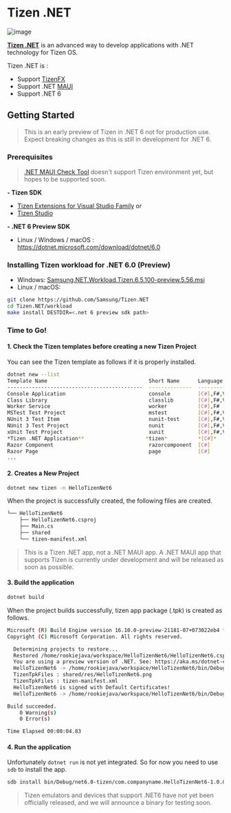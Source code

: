 # Tizen .NET
![image](https://user-images.githubusercontent.com/14328614/115324121-49473f00-a1c4-11eb-844c-86970c5e0764.png)

[<b>Tizen .NET</b>](https://developer.samsung.com/tizen/About-Tizen.NET/Tizen.NET.html) is an advanced way to develop applications with .NET technology for Tizen OS.

Tizen .NET is :
- Support [TizenFX](https://github.com/Samsung/TizenFX)
- Support .NET [MAUI](https://github.com/dotnet/maui)
- Support .NET 6


## Getting Started
> This is an early preview of Tizen in .NET 6 not for production use. Expect breaking changes as this is still in development for .NET 6.

### Prerequisites
> [.NET MAUI Check Tool](https://github.com/Redth/dotnet-maui-check) doesn't support Tizen environment yet, but hopes to be supported soon.

**- Tizen SDK**
  * [Tizen Extensions for Visual Studio Family](https://developer.tizen.org/development/tizen-extensions-visual-studio-family) or 
  * [Tizen Studio](https://developer.tizen.org/development/tizen-studio)

**- .NET 6 Preview SDK**
  * Linux / Windows / macOS : https://dotnet.microsoft.com/download/dotnet/6.0
  

### Installing Tizen workload for .NET 6.0 (Preview)
  * Windows: [Samsung.NET.Workload.Tizen.6.5.100-preview.5.56.msi](https://workload-bin.s3.ap-northeast-2.amazonaws.com/windows/Samsung.NET.Workload.Tizen.6.5.100-preview.5.56.msi)
  * Linux / macOS: 
  ```sh
  git clone https://github.com/Samsung/Tizen.NET
  cd Tizen.NET/workload
  make install DESTDIR=<.net 6 preview sdk path>
  ```

### Time to Go!

#### 1. Check the Tizen templates before creating a new Tizen Project
You can see the Tizen template as follows if it is properly installed.
```sh
dotnet new --list
Template Name                                 Short Name      Language    Tags                  
--------------------------------------------  --------------  ----------  ----------------------
Console Application                           console         [C#],F#,VB  Common/Console        
Class Library                                 classlib        [C#],F#,VB  Common/Library        
Worker Service                                worker          [C#],F#     Common/Worker/Web     
MSTest Test Project                           mstest          [C#],F#,VB  Test/MSTest           
NUnit 3 Test Item                             nunit-test      [C#],F#,VB  Test/NUnit            
NUnit 3 Test Project                          nunit           [C#],F#,VB  Test/NUnit            
xUnit Test Project                            xunit           [C#],F#,VB  Test/xUnit            
*Tizen .NET Application**                    *tizen*          *[C#]*      *Tizen*
Razor Component                               razorcomponent  [C#]        Web/ASP.NET           
Razor Page                                    page            [C#]        Web/ASP.NET           
...

```  

#### 2. Creates a New Project
```sh
dotnet new tizen -n HelloTizenNet6
```
When the project is successfully created, the following files are created.
```sh
└── HelloTizenNet6
    ├── HelloTizenNet6.csproj
    ├── Main.cs
    ├── shared
    └── tizen-manifest.xml
```

> This is a Tizen .NET app, not a .NET MAUI app. A .NET MAUI app that supports Tizen is currently under development and will be released as soon as possible.


#### 3. Build the application
```sh
dotnet build 
```
When the project builds successfully, tizen app package (.tpk) is created as follows.
```sh
Microsoft (R) Build Engine version 16.10.0-preview-21181-07+073022eb4 for .NET
Copyright (C) Microsoft Corporation. All rights reserved.

  Determining projects to restore...
  Restored /home/rookiejava/workspace/HelloTizenNet6/HelloTizenNet6.csproj (in 165 ms).
  You are using a preview version of .NET. See: https://aka.ms/dotnet-core-preview
  HelloTizenNet6 -> /home/rookiejava/workspace/HelloTizenNet6/bin/Debug/net6.0-tizen/HelloTizenNet6.dll
  TizenTpkFiles : shared/res/HelloTizenNet6.png
  TizenTpkFiles : tizen-manifest.xml
  HelloTizenNet6 is signed with Default Certificates!
  HelloTizenNet6 -> /home/rookiejava/workspace/HelloTizenNet6/bin/Debug/net6.0-tizen/com.companyname.HelloTizenNet6-1.0.0.tpk

Build succeeded.
    0 Warning(s)
    0 Error(s)

Time Elapsed 00:00:04.83
```

#### 4. Run the application 
Unfortunately `dotnet run` is not yet integrated. So for now you need to use `sdb` to install the app.
```sh
sdb install bin/Debug/net6.0-tizen/com.companyname.HelloTizenNet6-1.0.0.tpk
```

> Tizen emulators and devices that support .NET6 have not yet been officially released, and we will announce a binary for testing soon.
